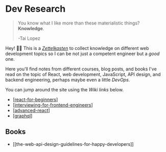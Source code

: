# Dev Research

> You know what I like more than these materialistic things? **Knowledge**.
> 
> -Tai Lopez

Hey! 👋🏽 This is a *[Zettelkasten](https://zettelkasten.de/posts/overview/)* to collect knowledge on different web development topics so I can be not just a competent engineer but a *good* one.

Here you'll find notes from different courses, blog posts, and books I've read on the topic of React, web development, JavaScript, API design, and backend engineering, perhaps maybe even a little *DevOps*.

You can jump around the site using the *Wiki links* below.

- [[react-for-beginners]]
- [[interviewing-for-frontend-engineers]]
- [[advanced-react]]
- [[graphql]]

## Books
- [[the-web-api-design-guidelines-for-happy-developers]]




[//begin]: # "Autogenerated link references for markdown compatibility"
[react-for-beginners]: react-for-beginners "React for beginners"
[interviewing-for-frontend-engineers]: interviewing-for-frontend-engineers "Interviewing for Frontend Engineers"
[advanced-react]: advanced-react "Advanced React"
[graphql]: graphql "GraphQL Course"
[//end]: # "Autogenerated link references"